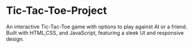 # Tic-Tac-Toe-Project
An interactive Tic-Tac-Toe game with options to play against AI or a friend. Built with HTML,CSS, and JavaScript, featuring a sleek UI and responsive design.
